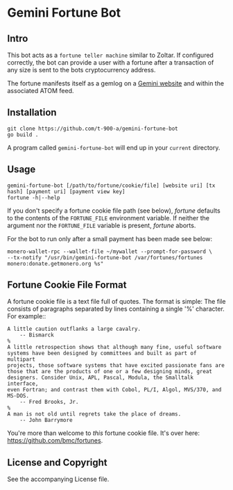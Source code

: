 # Gemini Fortune Bot

## Intro

This bot acts as a `fortune teller machine` similar to Zoltar. If configured correctly, the bot can provide a user with a fortune after a transaction of any size is sent to the bots cryptocurrency address.

The fortune manifests itself as a gemlog on a [Gemini website](https://gemini.circumlunar.space/) and within the associated ATOM feed.

## Installation

    git clone https://github.com/t-900-a/gemini-fortune-bot
    go build .

A program called `gemini-fortune-bot` will end up in your `current` directory.

## Usage

    gemini-fortune-bot [/path/to/fortune/cookie/file] [website uri] [tx hash] [payment uri] [payment view key]
    fortune -h|--help

If you don't specify a fortune cookie file path (see below), _fortune_
defaults to the contents of the `FORTUNE_FILE` environment variable. If
neither the argument nor the `FORTUNE_FILE` variable is present, _fortune_
aborts.

For the bot to run only after a small payment has been made see below:

    monero-wallet-rpc --wallet-file ~/mywallet --prompt-for-password \
    --tx-notify "/usr/bin/gemini-fortune-bot /var/fortunes/fortunes monero:donate.getmonero.org %s"


## Fortune Cookie File Format

A fortune cookie file is a text file full of quotes. The format is simple:
The file consists of paragraphs separated by lines containing a single '%'
character. For example::

    A little caution outflanks a large cavalry.
        -- Bismarck
    %
    A little retrospection shows that although many fine, useful software
    systems have been designed by committees and built as part of multipart
    projects, those software systems that have excited passionate fans are
    those that are the products of one or a few designing minds, great
    designers. Consider Unix, APL, Pascal, Modula, the Smalltalk interface,
    even Fortran; and contrast them with Cobol, PL/I, Algol, MVS/370, and
    MS-DOS.
        -- Fred Brooks, Jr.
    %
    A man is not old until regrets take the place of dreams.
        -- John Barrymore

You're more than welcome to _this_ fortune cookie file. It's over here:
<https://github.com/bmc/fortunes>.

## License and Copyright

See the accompanying License file.
